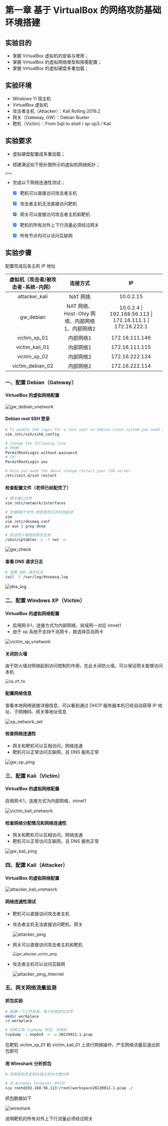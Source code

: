 # 第一章 基于 VirtualBox 的网络攻防基础环境搭建



## 实验目的

- 掌握 VirtualBox 虚拟机的安装与使用；
- 掌握 VirtualBox 的虚拟网络类型和按需配置；
- 掌握 VirtualBox 的虚拟硬盘多重加载；



## 实验环境

- Windows 11 宿主机
- VirtualBox 虚拟机
- 攻击者主机（Attacker）：Kali Rolling 2019.2
- 网关（Gateway, GW）：Debian Buster
- 靶机（Victim）：From Sqli to shell / xp-sp3 / Kali



## 实验要求

- 虚拟硬盘配置成多重加载；

- 搭建满足如下拓扑图所示的虚拟机网络拓扑；

<img src="https://c4pr1c3.github.io/cuc-ns/chap0x01/attach/chap0x01/media/vb-exp-layout.png" alt="img" style="zoom:50%;" />

- 完成以下网络连通性测试；
  - [x] 靶机可以直接访问攻击者主机
  - [x] 攻击者主机无法直接访问靶机
  - [x] 网关可以直接访问攻击者主机和靶机
  - [x] 靶机的所有对外上下行流量必须经过网关
  - [x] 所有节点均可以访问互联网



## 实验步骤

配置完成后各主机 IP 地址

| 虚拟机（攻击者/被攻击者-系统-内网） |                    连接方式                    |                             IP                             |
| :---------------------------------: | :--------------------------------------------: | :--------------------------------------------------------: |
|            attacker_kali            |                    NAT 网络                    |                         10.0.2.15                          |
|              gw_debian              | NAT 网络、Host-Ohly 网络、内部网络1、内部网络2 | 10.0.2.4 \| 192.168.56.113 \| 172.16.111.1 \| 172.16.222.1 |
|            victim_xp_01             |                   内部网络1                    |                       172.16.111.146                       |
|           victim_kali_01            |                   内部网络1                    |                       172.16.111.115                       |
|            victim_xp_02             |                   内部网络2                    |                       172.16.222.124                       |
|          victim_debian_02           |                   内部网络2                    |                       172.16.222.114                       |



### 一、配置 Debian（Gateway）

#### VirtualBox 的虚拟网络配置

![gw_debian_vnetwork](img/gw_debian_vnetwork.png)



#### Debian root SSH 登录

```bash
# To enable SSH login for a root user on Debian Linux system you need to first configure SSH server. Open /etc/ssh/sshd_config
vim /etc/ssh/sshd_config

# change the following line
# FROM:
PermitRootLogin without-password
# TO:
PermitRootLogin yes

# Once you made the above change restart your SSH server
/etc/init.d/ssh restart
```



#### 检查配置文件（老师已经配完了）

```bash
# 网卡接口文件
vim /etc/network/interfaces

# 检查DNCP文件,检查是否已开机自启动
vim 
vim /etc/dnsmaq.conf
ps aux | grep dnsm

# 验证防火墙规则是否生效
/sbin/iptables -L -t nat -n
```

![gw_check](img/gw_check.png)



#### 查看 DNS 请求日志

```bash
# 查看 DNS 请求日志
tail -F /var/log/dnsmasq.log
```

![dns_log](img/dns_log.png)



### 二、配置 Windows XP（Victim）

#### VirtualBox 的虚拟网络配置

- 启用网卡1，连接方式为内部网络，局域网一对应 intnet1
- 由于 xp 系统不支持千兆网卡，故选择百兆网卡

![victim_xp_vnetwork](img/victim_xp_vnetwork.png)



#### 关闭防火墙

由于防火墙对网络起到访问控制的作用，在此关闭防火墙，可以保证网关能够访问本机

<img src="img/xp_off_fw.png" alt="xp_off_fw" style="zoom:80%;" />



#### 配置网络信息

查看本地网络链接详细信息，可以看到通过 DHCP 服务器本机已经自动获得 IP 地址、子网掩码、网关等地址信息

![xp_network_set](img/xp_network_set.png)



#### 检查网络连通性

- 网关和靶机可以互相访问，网络连通
- 靶机可以正常访问互联网，且 DNS 服务正常

![gw_xp_ping](img/gw_xp_ping.png)



### 三、配置 Kali（Victim）

#### VirtualBox 的虚拟网络配置

启用网卡1，连接方式为内部网络，intnet1

![victim_kali_vnetwork](img/victim_kali_vnetwork.png)



#### 检查网络分配情况和网络连通性

- 网关和靶机可以互相访问，网络连通
- 靶机可以正常访问互联网，且 DNS 服务正常

![gw_kali_ping](img/gw_kali_ping.png)



### 四、配置 Kali（Attacker）

#### VirtualBox 的虚拟网络配置

![attacker_kali_vnetwork](img/attacker_kali_vnetwork.png)



#### 网络连通性测试

- 靶机可以直接访问攻击者主机

- 攻击者主机无法直接访问靶机、网关

  ![attacker_ping](img/attacker_ping.png)

- 网关可以直接访问攻击者主机和靶机

  <img src="img/gw_attacker_victim_ping.png" alt="gw_attacker_victim_ping" style="zoom:80%;" />

- 攻击者主机可以访问互联网

  ![attacker_ping_Internet](img/attacker_ping_Internet.png)



### 五、网关网络流量监测

#### 抓包实验

```bash
# 新建一个工作目录，用于存放抓包文件
mkdir workplace
cd workplace

# 利用工具 tcpdump 抓包，并保存
tcpdump -i enp0s9 -n -w 20220912.1.pcap
```

在靶机 victim_xp_01 和 victim_kali_01 上进行网络操作，产生网络流量后退出抓包即可



#### 用 Wireshark 分析抓包

```bash
# 将抓到的包复制在宿主机中方便分析

# 在 Windows Terminal 中打开
scp root@192.168.56.113:/root/workspace20220912.1.pcap ./
```

抓包数据如下

![wireshark](img/wireshark.png)

说明靶机的所有对外上下行流量必须经过网关
